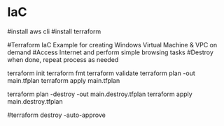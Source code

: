 # IaC
#install aws cli
#install terraform

#Terraform IaC Example for creating Windows Virtual Machine & VPC on demand
#Access Internet and perform simple browsing tasks
#Destroy when done, repeat process as needed

terraform init
terraform fmt
terraform validate
terraform plan -out main.tfplan
terraform apply main.tfplan

terraform plan -destroy -out main.destroy.tfplan
terraform apply main.destroy.tfplan


#terraform destroy -auto-approve
